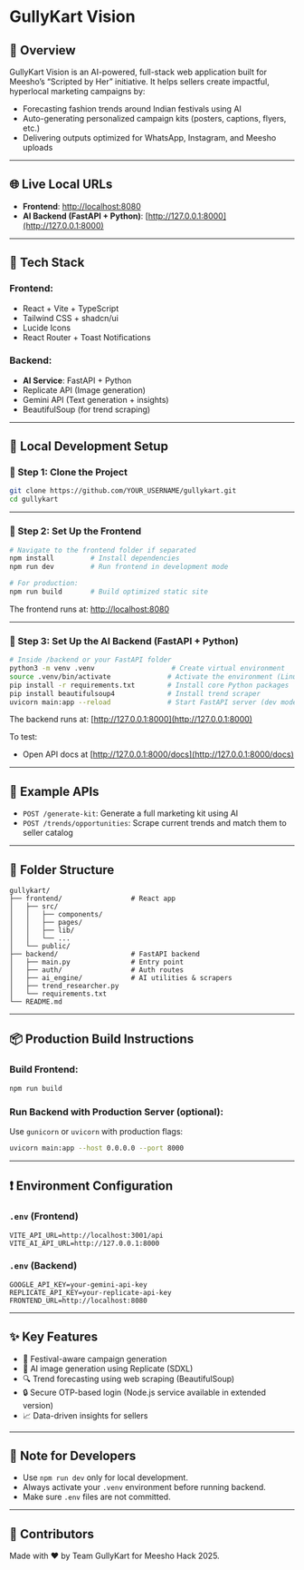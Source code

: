 # GullyKart Vision

## 🌟 Overview

GullyKart Vision is an AI-powered, full-stack web application built for Meesho’s “Scripted by Her” initiative. It helps sellers create impactful, hyperlocal marketing campaigns by:

- Forecasting fashion trends around Indian festivals using AI
- Auto-generating personalized campaign kits (posters, captions, flyers, etc.)
- Delivering outputs optimized for WhatsApp, Instagram, and Meesho uploads

---

## 🌐 Live Local URLs

- **Frontend**: [http://localhost:8080](http://localhost:8080)
- **AI Backend (FastAPI + Python)**: [http://127.0.0.1:8000](http://127.0.0.1:8000)

---

## 🧰 Tech Stack

### Frontend:
- React + Vite + TypeScript
- Tailwind CSS + shadcn/ui
- Lucide Icons
- React Router + Toast Notifications

### Backend:
- **AI Service**: FastAPI + Python
- Replicate API (Image generation)
- Gemini API (Text generation + insights)
- BeautifulSoup (for trend scraping)

---

## 🚀 Local Development Setup

### 🔹 Step 1: Clone the Project
```bash
git clone https://github.com/YOUR_USERNAME/gullykart.git
cd gullykart
```

---

### 🔹 Step 2: Set Up the Frontend
```bash
# Navigate to the frontend folder if separated
npm install         # Install dependencies
npm run dev         # Run frontend in development mode

# For production:
npm run build       # Build optimized static site
```
The frontend runs at: [http://localhost:8080](http://localhost:8080)

---

### 🔹 Step 3: Set Up the AI Backend (FastAPI + Python)
```bash
# Inside /backend or your FastAPI folder
python3 -m venv .venv                   # Create virtual environment
source .venv/bin/activate              # Activate the environment (Linux/macOS)
pip install -r requirements.txt        # Install core Python packages
pip install beautifulsoup4             # Install trend scraper
uvicorn main:app --reload              # Start FastAPI server (dev mode)
```
The backend runs at: [http://127.0.0.1:8000](http://127.0.0.1:8000)

To test:
- Open API docs at [http://127.0.0.1:8000/docs](http://127.0.0.1:8000/docs)

---

## 🧪 Example APIs

- `POST /generate-kit`: Generate a full marketing kit using AI
- `POST /trends/opportunities`: Scrape current trends and match them to seller catalog

---

## 📂 Folder Structure

```
gullykart/
├── frontend/                 # React app
│   ├── src/
│   │   ├── components/
│   │   ├── pages/
│   │   ├── lib/
│   │   └── ...
│   └── public/
├── backend/                  # FastAPI backend
│   ├── main.py               # Entry point
│   ├── auth/                 # Auth routes
│   ├── ai_engine/            # AI utilities & scrapers
│   ├── trend_researcher.py
│   └── requirements.txt
└── README.md
```

---

## 📦 Production Build Instructions

### Build Frontend:
```bash
npm run build
```

### Run Backend with Production Server (optional):
Use `gunicorn` or `uvicorn` with production flags:
```bash
uvicorn main:app --host 0.0.0.0 --port 8000
```

---

## ❗ Environment Configuration

### `.env` (Frontend)
```env
VITE_API_URL=http://localhost:3001/api
VITE_AI_API_URL=http://127.0.0.1:8000
```

### `.env` (Backend)
```env
GOOGLE_API_KEY=your-gemini-api-key
REPLICATE_API_KEY=your-replicate-api-key
FRONTEND_URL=http://localhost:8080
```

---

## ✨ Key Features

- 🎯 Festival-aware campaign generation
- 🧠 AI image generation using Replicate (SDXL)
- 🔍 Trend forecasting using web scraping (BeautifulSoup)
- 🔒 Secure OTP-based login (Node.js service available in extended version)
- 📈 Data-driven insights for sellers

---

## 📌 Note for Developers

- Use `npm run dev` only for local development.
- Always activate your `.venv` environment before running backend.
- Make sure `.env` files are not committed.

---

## 🙌 Contributors

Made with ❤️ by Team GullyKart for Meesho Hack 2025.

